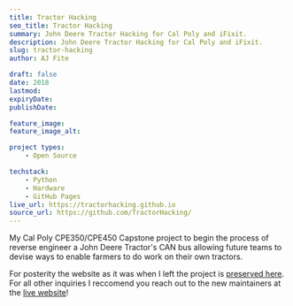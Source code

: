 ```yaml
---
title: Tractor Hacking
seo_title: Tractor Hacking
summary: John Deere Tractor Hacking for Cal Poly and iFixit.
description: John Deere Tractor Hacking for Cal Poly and iFixit.
slug: tractor-hacking
author: AJ Fite

draft: false
date: 2018
lastmod: 
expiryDate: 
publishDate: 

feature_image: 
feature_image_alt: 

project types: 
    - Open Source

techstack:
    - Python
    - Hardware
    - GitHub Pages
live_url: https://tractorhacking.github.io
source_url: https://github.com/TractorHacking/
---
```


My Cal Poly CPE350/CPE450 Capstone project to begin the process of reverse engineer a John Deere Tractor's CAN bus allowing future teams to devise ways to enable farmers to do work on their own tractors.

For posterity the website as it was when I left the project is [preserved here](https://tractorhacking.projects.ajfite.com).  For all other inquiries I reccomend you reach out to the new maintainers at the [live website](https://tractorhacking.github.io)!